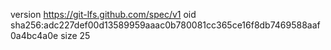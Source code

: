 version https://git-lfs.github.com/spec/v1
oid sha256:adc227def00d13589959aaac0b780081cc365ce16f8db7469588aaf0a4bc4a0e
size 25
